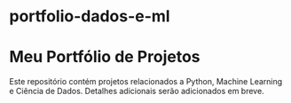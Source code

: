 # portfolio-dados-e-ml
# Meu Portfólio de Projetos
Este repositório contém projetos relacionados a Python, Machine Learning e Ciência de Dados. Detalhes adicionais serão adicionados em breve.
